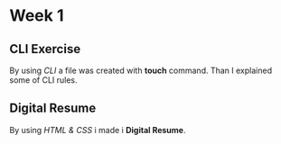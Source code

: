# Week 1

## CLI Exercise

By using _CLI_ a file was created with **touch** command. Than I explained some of CLI rules.

## Digital Resume

By using _HTML & CSS_ i made i **Digital Resume**.
